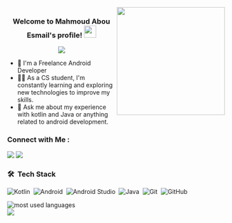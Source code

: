 
<img width="250" align="right" src="https://c.tenor.com/_DOBjnGspYAAAAAM/code-coding.gif">

<h3 align="center">
  Welcome to Mahmoud Abou Esmail's profile!
  <img src="https://media.giphy.com/media/hvRJCLFzcasrR4ia7z/giphy.gif" width="28">
</h3>

<!-- Typing SVG by DenverCoder1 - https://github.com/DenverCoder1/readme-typing-svg -->
<p align="center">
  <a href="https://github.com/DenverCoder1/readme-typing-svg"><img src="https://readme-typing-svg.herokuapp.com/?lines=Android%20developer;Always%20learning%20new%20things&font=Fira%20Code&center=true&width=440&height=45&color=f75c7e&vCenter=true&size=22"></a>
</p> 

- 🏢 I'm a Freelance Android Developer 
- 👨‍💻 As a CS student, I'm constantly learning and exploring new technologies to improve my skills.
- 💬 Ask me about my experience with kotlin and Java or anything related to android development.


### Connect with Me :

<a href="https://linkedin.com/in/mahmoudaboesmaill" target="_blank"><img src="https://img.shields.io/badge/-Mahmoud%20AbouEsmail-0077B5?style=for-the-badge&logo=Linkedin&logoColor=white"/></a>
<a href="//https://t.me/Abo_Omair1991" target="_blank"><img src="https://img.shields.io/badge/-Mahmoud%20AbouEsmail-0077B5?style=for-the-badge&logo=Telegram&logoColor=white"/></a>
### 🛠 &nbsp;Tech Stack
![Kotlin](https://img.shields.io/badge/-Kotlin-05122A?style=flat&logo=kotlin)&nbsp;
![Android](https://img.shields.io/badge/-Android-05122A?style=flat&logo=android)&nbsp;
![Android Studio](https://img.shields.io/badge/-AndroidStudio-05122A?style=flat&logo=androidStudio)&nbsp;
![Java](https://img.shields.io/badge/-Java-05122A?style=flat&logo=java)&nbsp;
![Git](https://img.shields.io/badge/-Git-05122A?style=flat&logo=git)&nbsp;
![GitHub](https://img.shields.io/badge/-GitHub-05122A?style=flat&logo=github)&nbsp;



<img align="left" src="https://github-readme-stats.vercel.app/api/top-langs?username=mahmoudaboesmaill&show_icons=true&locale=en&layout=compact&theme=radical" alt="most used languages" />
<br>
<a href="https://komarev.com/ghpvc/?username=mahmoudaboesmaill&style=for-the-badge">
    <img src="https://komarev.com/ghpvc/?username=mahmoudaboesmaill&style=for-the-badge">
</a>
